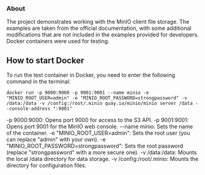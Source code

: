 ﻿### About

The project demonstrates working with the MinIO client file storage. 
The examples are taken from the official documentation, with some additional 
modifications that are not included in the examples provided for developers. 
Docker containers were used for testing.

## How to start Docker

To run the test container in Docker, you need to enter the following command in the terminal:
```
docker run -p 9000:9000 -p 9001:9001 --name minio -e "MINIO_ROOT_USER=admin" -e "MINIO_ROOT_PASSWORD=strongpassword" -v /data:/data -v /config:/root/.minio quay.io/minio/minio server /data --console-address ":9001"
```
-p 9000:9000: Opens port 9000 for access to the S3 API.
-p 9001:9001: Opens port 9001 for the MinIO web console.
--name minio: Sets the name of the container.
-e "MINIO_ROOT_USER=admin": Sets the root user (you can replace "admin" with your own).
-e "MINIO_ROOT_PASSWORD=strongpassword": Sets the root password (replace "strongpassword" with a more secure one).
-v /data:/data: Mounts the local /data directory for data storage.
-v /config:/root/.minio: Mounts the directory for configuration files.
